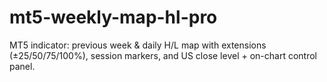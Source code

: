 # mt5-weekly-map-hl-pro
MT5 indicator: previous week &amp; daily H/L map with extensions (±25/50/75/100%), session markers, and US close level + on-chart control panel.
